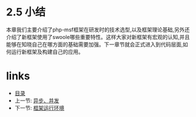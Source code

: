 # 2.5 小结

本章我们主要介绍了php-msf框架在研发时的技术选型,以及框架理论基础,另外还介绍了新框架使用了swoole哪些重要特性。这样大家对新框架有宏观的认知,并且能够在知晓自己在哪方面的基础需要加强。下一章节就会正式进入到代码层面,如何运行新框架及构建自己的应用。

# links
  * [目录](README.md)
  * 上一节: [异步、并发](chapter-2/2.4-异步、并发.md)
  * 下一节: [框架运行环境](chapter-3/3.0-框架运行环境.md)